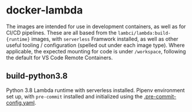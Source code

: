 # docker-lambda

The images are intended for use in development containers, as well as for CI/CD pipelines.
These are all based from the `lambci/lambda:build-{runtime}` images, with `serverless` Framwork installed, as well as
other useful tooling / configuration (spelled out under each image type).  Where applicable, the expected mounting for
code is under `/workspace`, following the default for VS Code Remote Containers.

## build-python3.8
Python 3.8 Lambda runtime with serverless installed.  Pipenv environment set up, with `pre-commit` installed and
initialized using the [.pre-commit-config.yaml](/build-python3.8/.pre-commit-config.yaml).

